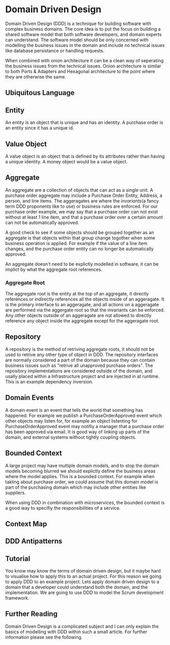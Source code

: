 # Domain Driven Design

Domain Driven Design (DDD) is a technique for building software with complex business domains. The core idea is 
to put the focus on building a shared software model that both software developers, and domain experts 
can understand. The software model should be only concerned with modelling the business issues in the
domain and include no technical issues like database persistance or handling requests.

When combined with onion architecture it can be a clean way of seperating the business issues from the 
technical issues. Onion architecture is similar to both Ports & Adapters and Hexagonal architecture to the 
point where they are otherwise the same.

## Ubiquitous Language

## Entity

An entity is an object that is unique and has an identity. A purchase order is an entity since it has a unique id.

## Value Object

A value object is an object that is defined by its attributes rather than having a unique identity. A money object would be a value object.

## Aggregate

An aggregate are a collection of objects that can act as a single unit. A purchase order aggregate may include a Purchase Order Entity, Address, a person, and line items. 
The aggeragates are where the *invariants*(a fancy term DDD proponents like to use) or business rules are enforced. For our purchase order example, we may say that a 
purchase order can not exist without at least 1 line item, and that a purchase order over a certain amount can not be automatically approved.

A good check to see if some objects should be grouped together as an aggregate is that objects within that group change togother when some business operation is 
applied. For example if the value of a line item changes, and the purchase order entity can no longer be automatically approved. 

An aggregate doesn't need to be explictly modelled in software, it can be implict by what the aggregate root references.

### Aggregate Root

The aggregate root is the entity at the top of an aggregate, it directly references or indirectly references all the objects inside of an aggeragate. It is the primary interface to an
aggeragate, and all actions on a aggeragate are performed via the aggergate root so that the invariants can be enforced. Any other objects outside of an aggeragate are not allowed
to directly reference any object inside the aggregate except for the aggeragate root.

## Repository

A repository is the method of retriving aggregate roots, it should not be used to retrive any other type of object in DDD. The repository interfaces are normally considered a part of the domain because they can contain business issues such
as "retrive all unapproved purchase orders". The repository implementations are considered outside of the domain, and usally placed within a Infrastructure project and are injected
in at runtime. This is an example dependency inversion.

## Domain Events

A domain event is an event that tells the world that something has happened. For example we publish a PurchaseOrderApproved event which other objects may listen for, for example
an object listenting for PurchaseOrderApproved event may notifiy a manager that a purchase order has been approved via email. It is good way of linking up parts of the domain, 
and external systems without tightly coupling objects.

## Bounded Context

A large project may have multiple domain models, and to stop the domain models becoming blurred we should explictly define the business areas where the model applies. This is a bounded
context. For example when takling about purchase order, we could assume that this domain model is part of the purchasing domain which may include other entities like suppliers.

When using DDD in combination with microservices, the bounded context is a good way to specifiy the responsibilities of a service.

## Context Map


## DDD Antipatterns

## Tutorial

You know may know the terms of domain driven design, but it maybe hard to visualise how to apply this to an actual project. For this reason we going to apply DDD to an example
project. Lets apply domain driven design to a domain that a developer could understand both the domain, and the implementation. We are going to use DDD to model
the Scrum development framework. 

## Further Reading

Domain Driven Design is a complicated subject and I can only explain the basics of modelling with DDD within such a small article. For further information please
see the following.
